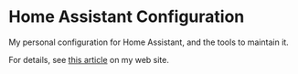 # Home Assistant Configuration <!-- omit in toc -->

My personal configuration for Home Assistant, and the tools to
maintain it.

For details, see [this article](https://johan.vromans.org/articles/hass_config/index.html) on my web site.

